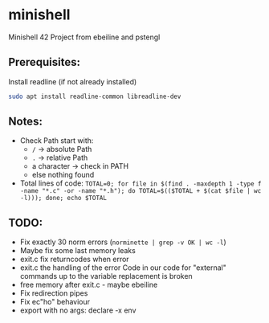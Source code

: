 # minishell
Minishell 42 Project from ebeiline and pstengl

## Prerequisites:
Install readline (if not already installed)
```bash
sudo apt install readline-common libreadline-dev
```

## Notes:
- Check Path start with:
    - `/` -> absolute Path
    - `.` -> relative Path
    - a character -> check in PATH
    - else nothing found
- Total lines of code: `TOTAL=0; for file in $(find . -maxdepth 1 -type f -name "*.c" -or -name "*.h"); do TOTAL=$(($TOTAL + $(cat $file | wc -l))); done; echo $TOTAL`

## TODO:
- Fix exactly 30 norm errors (`norminette | grep -v OK | wc -l`)
- Maybe fix some last memory leaks
- exit.c fix returncodes when error
- exit.c the handling of the error Code in our code for "external" commands up to the variable replacement is broken
- free memory after exit.c - maybe ebeiline
- Fix redirection pipes
- Fix ec"ho" behaviour
- export with no args: declare -x env
